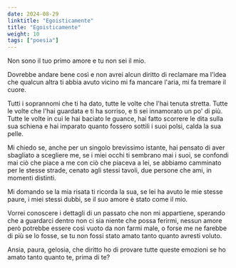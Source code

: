 ```yaml
---
date: 2024-08-29
linktitle: "Egoisticamente"
title: "Egoisticamente"
weight: 10
tags: ["poesia"]
---
```


Non sono il tuo primo amore e tu non sei il mio.

Dovrebbe andare bene così e non avrei alcun diritto di reclamare ma l'idea che qualcun altra ti abbia avuto vicino mi fa mancare l'aria, mi fa tremare il cuore.

Tutti i soprannomi che ti ha dato, tutte le volte che l'hai tenuta stretta.
Tutte le volte che l'hai guardata e ti ha sorriso, e ti sei innamorato un po' di più.
Tutte le volte in cui le hai baciato le guance, hai fatto scorrere le dita sulla sua schiena e hai imparato quanto fossero sottili i suoi polsi, calda la sua pelle.

Mi chiedo se, anche per un singolo brevissimo istante, hai pensato di aver sbagliato a scegliere me, se i miei occhi ti sembrano mai i suoi, se confondi mai ciò che piace a me con ciò che piaceva a lei, se abbiamo camminato per le stesse strade, cenato agli stessi tavoli, due persone che ami, in momenti distinti.

Mi domando se la mia risata ti ricorda la sua, se lei ha avuto le mie stesse paure, i miei stessi dubbi, se il suo amore è stato come il mio.

Vorrei conoscere i dettagli di un passato che non mi appartiene, sperando che a guardarci dentro non ci sia niente che possa ferirmi, nessun amore però potrebbe essere così vuoto da non farmi male, o forse me ne farebbe di più se lo fosse, se tu non fossi stato amato tanto quanto avresti voluto.

Ansia, paura, gelosia, che diritto ho di provare tutte queste emozioni se ho amato tanto quanto te, prima di te?